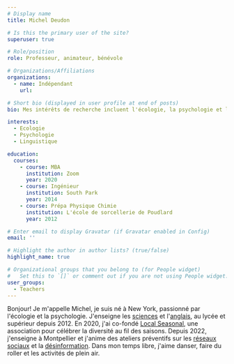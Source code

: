 ```yaml
---
# Display name
title: Michel Deudon

# Is this the primary user of the site?
superuser: true

# Role/position
role: Professeur, animateur, bénévole

# Organizations/Affiliations
organizations:
  - name: Indépendant
    url: 

# Short bio (displayed in user profile at end of posts)
bio: Mes intérêts de recherche incluent l'écologie, la psychologie et l'apprentissage des langues.

interests:
  - Ecologie
  - Psychologie
  - Linguistique

education:
  courses:
    - course: MBA
      institution: Zoom
      year: 2020
    - course: Ingénieur
      institution: South Park
      year: 2014
    - course: Prépa Physique Chimie
      institution: L'école de sorcellerie de Poudlard
      year: 2012

# Enter email to display Gravatar (if Gravatar enabled in Config)
email: ''

# Highlight the author in author lists? (true/false)
highlight_name: true

# Organizational groups that you belong to (for People widget)
#   Set this to `[]` or comment out if you are not using People widget.
user_groups:
  - Teachers
---
```


Bonjour! Je m'appelle Michel, je suis né à New York, passionné par l'écologie et la psychologie. J'enseigne les [sciences](https://www.mtpcours.fr/c/physique-chimie/) et l'[anglais](https://www.mtpcours.fr/c/english/), au lycée et supérieur depuis 2012. En 2020, j'ai co-fondé [Local Seasonal](https://www.mtpcours.fr/c/local-seasonal/), une association pour célébrer la diversité au fil des saisons. Depuis 2022, j'enseigne à Montpellier et j'anime des ateliers préventifs sur les [réseaux sociaux](https://www.mtpcours.fr/c/reseaux/) et la [désinformation](https://www.mtpcours.fr/c/desinformation/). Dans mon temps libre, j'aime danser, faire du roller et les activités de plein air.